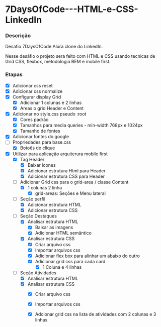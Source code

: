 # 7DaysOfCode---HTML-e-CSS-LinkedIn

### Descrição 
Desafio 7DaysOfCode Alura clone do LinkedIn.

Nesse desáfio o projeto sera feito com HTML e CSS usando tecnicas de Grid CSS, flexbox, metodologia BEM e mobile first.
### Etapas
- [x] Adicionar css reset
- [x] Adicionar css normalize
- [x] Configurar display Grid
    - [x] Adicionar 1 colunas e 2 linhas
    - [x] Areas o grid Header e Content
- [x] Adicionar no style.css pseudo :root
    - [x] Cores padrão
    - [x] Tamanhos para media queries - min-width 768px e 1024px
    - [x] Tamanho de fontes
- [x] Adicionar fontes do google
- [ ] Propriedades para base.css
    - [x] Botoẽs de clique
- [x] Utilizar para aplicação arquiterura mobile first
    - [x] Tag Header 
        - [x] Baixar icones
        - [x] Adicionar estrutura Html para Header
        - [x] Adicionar estrutura CSS para Header
    - [ ] Adicionar Grid css para o grid-area / classe Content
        - [x] 1 colunas 2 linha
            - [x] grid-areas: Seções e Menu lateral
    - [ ] Seção perfil
        - [x] Adicionar estrutura HTML
        - [x] Adicionar estrutura CSS
    - [ ] Seção Destaques
        - [x] Analisar estrutura HTML
            - [x] Baixar as imagens
            - [x] Adicionar HTML semântico
        - [x] Analisar estrutura CSS
            - [x] Criar arquivo css
            - [x] Importar arquivos css
            - [x] Adicionar flex box para alinhar um abaixo do outro
            - [x] Adicionar grid css para cada card
                - [x] 1 Coluna e 4 linhas
    - [ ] Seção Atividades
        - [x] Analisar estrutura HTML
        - [x] Analisar estrutura CSS
            - [x] Criar arquivo css
            - [x] Importar arquivos css
            - [x] Adcionar grid css na lista de atividades com 2 colunas e 3 linhas





